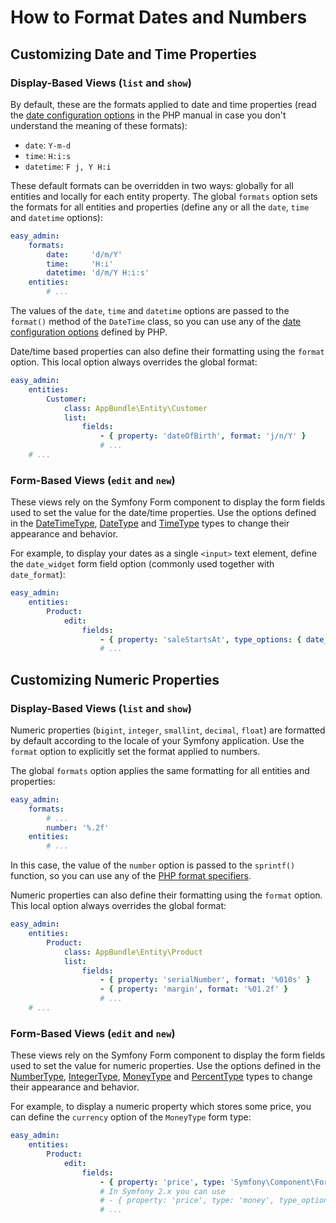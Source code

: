 How to Format Dates and Numbers
===============================

Customizing Date and Time Properties
------------------------------------

### Display-Based Views (`list` and `show`)

By default, these are the formats applied to date and time properties (read the
[date configuration options](http://php.net/manual/en/function.date.php) in the
PHP manual in case you don't understand the meaning of these formats):

  * `date`: `Y-m-d`
  * `time`:  `H:i:s`
  * `datetime`: `F j, Y H:i`

These default formats can be overridden in two ways: globally for all entities
and locally for each entity property. The global `formats` option sets the
formats for all entities and properties (define any or all the `date`, `time`
and `datetime` options):

```yaml
easy_admin:
    formats:
        date:     'd/m/Y'
        time:     'H:i'
        datetime: 'd/m/Y H:i:s'
    entities:
        # ...
```

The values of the `date`, `time` and `datetime` options are passed to the
`format()` method of the `DateTime` class, so you can use any of the
[date configuration options](http://php.net/manual/en/function.date.php) defined
by PHP.

Date/time based properties can also define their formatting using the `format`
option. This local option always overrides the global format:

```yaml
easy_admin:
    entities:
        Customer:
            class: AppBundle\Entity\Customer
            list:
                fields:
                    - { property: 'dateOfBirth', format: 'j/n/Y' }
                    # ...
    # ...
```

### Form-Based Views (`edit` and `new`)

These views rely on the Symfony Form component to display the form fields used
to set the value for the date/time properties. Use the options defined in the
[DateTimeType](http://symfony.com/doc/current/reference/forms/types/datetime.html),
[DateType](http://symfony.com/doc/current/reference/forms/types/date.html) and
[TimeType](http://symfony.com/doc/current/reference/forms/types/time.html) types
to change their appearance and behavior.

For example, to display your dates as a single `<input>` text element, define
the `date_widget` form field option (commonly used together with `date_format`):

```yaml
easy_admin:
    entities:
        Product:
            edit:
                fields:
                    - { property: 'saleStartsAt', type_options: { date_widget: 'single_text' } }
                    # ...
```

Customizing Numeric Properties
------------------------------

### Display-Based Views (`list` and `show`)

Numeric properties (`bigint`, `integer`, `smallint`, `decimal`, `float`) are
formatted by default according to the locale of your Symfony application. Use
the `format` option to explicitly set the format applied to numbers.

The global `formats` option applies the same formatting for all entities and
properties:

```yaml
easy_admin:
    formats:
        # ...
        number: '%.2f'
    entities:
        # ...
```

In this case, the value of the `number` option is passed to the `sprintf()`
function, so you can use any of the
[PHP format specifiers](http://php.net/manual/en/function.sprintf.php).

Numeric properties can also define their formatting using the `format`
option. This local option always overrides the global format:

```yaml
easy_admin:
    entities:
        Product:
            class: AppBundle\Entity\Product
            list:
                fields:
                    - { property: 'serialNumber', format: '%010s' }
                    - { property: 'margin', format: '%01.2f' }
                    # ...
    # ...
```

### Form-Based Views (`edit` and `new`)

These views rely on the Symfony Form component to display the form fields used
to set the value for numeric properties. Use the options defined in the
[NumberType](http://symfony.com/doc/current/reference/forms/types/number.html),
[IntegerType](http://symfony.com/doc/current/reference/forms/types/integer.html),
[MoneyType](http://symfony.com/doc/current/reference/forms/types/money.html) and
[PercentType](http://symfony.com/doc/current/reference/forms/types/percent.html)
types to change their appearance and behavior.

For example, to display a numeric property which stores some price, you can
define the `currency` option of the `MoneyType` form type:

```yaml
easy_admin:
    entities:
        Product:
            edit:
                fields:
                    - { property: 'price', type: 'Symfony\Component\Form\Extension\Core\Type\MoneyType', type_options: { currency: 'EUR' } }
                    # In Symfony 2.x you can use
                    # - { property: 'price', type: 'money', type_options: { currency: 'EUR' } }
                    # ...
```
